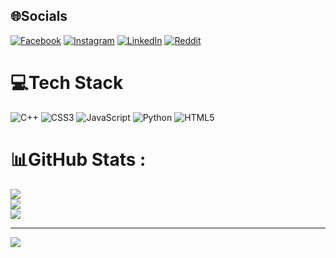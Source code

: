 
## 🌐Socials
[![Facebook](https://img.shields.io/badge/Facebook-%231877F2.svg?logo=Facebook&logoColor=white)](https://www.facebook.com/profile.php?id=100030611265198) 
[![Instagram](https://img.shields.io/badge/Instagram-%23E4405F.svg?logo=Instagram&logoColor=white)](https://www.instagram.com/12thang6__/) 
[![LinkedIn](https://img.shields.io/badge/LinkedIn-%230077B5.svg?logo=linkedin&logoColor=white)](https://www.linkedin.com/in/thành-nguyễn-202001329/) 
[![Reddit](https://img.shields.io/badge/Reddit-%23FF4500.svg?logo=Reddit&logoColor=white)](https://www.reddit.com/user/thanhnguyen1206/) 

# 💻Tech Stack
![C++](https://img.shields.io/badge/c++-%2300599C.svg?style=for-the-badge&logo=c%2B%2B&logoColor=white) ![CSS3](https://img.shields.io/badge/css3-%231572B6.svg?style=for-the-badge&logo=css3&logoColor=white) ![JavaScript](https://img.shields.io/badge/javascript-%23323330.svg?style=for-the-badge&logo=javascript&logoColor=%23F7DF1E) ![Python](https://img.shields.io/badge/python-3670A0?style=for-the-badge&logo=python&logoColor=ffdd54) ![HTML5](https://img.shields.io/badge/html5-%23E34F26.svg?style=for-the-badge&logo=html5&logoColor=white)
# 📊GitHub Stats :
![](https://github-readme-stats.vercel.app/api?username=nguyenducthanh1206&theme=radical&hide_border=false&include_all_commits=false&count_private=false)<br/>
![](https://github-readme-streak-stats.herokuapp.com/?user=nguyenducthanh1206&theme=radical&hide_border=false)<br/>
![](https://github-readme-stats.vercel.app/api/top-langs/?username=nguyenducthanh1206&theme=radical&hide_border=false&include_all_commits=false&count_private=false&layout=compact)

---
[![](https://visitcount.itsvg.in/api?id=nguyenducthanh1206&icon=5&color=4)](https://visitcount.itsvg.in)
